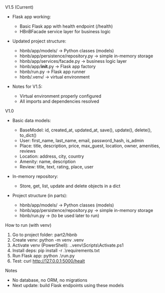 V1.5 (Current)
- Flask app working:
  - Basic Flask app with health endpoint (/health)
  - HBnBFacade service layer for business logic

- Updated project structure:
  - hbnb/app/models/ -> Python classes (models)
  - hbnb/app/persistence/repository.py -> simple in-memory storage
  - hbnb/app/services/facade.py -> business logic layer
  - hbnb/app/__init__.py -> Flask app factory
  - hbnb/run.py -> Flask app runner
  - hbnb/.venv/ -> virtual environment

- Notes for V1.5:
  - Virtual environment properly configured
  - All imports and dependencies resolved


V1.0
- Basic data models:
  - BaseModel: id, created_at, updated_at, save(), update(), delete(), to_dict()
  - User: first_name, last_name, email, password_hash, is_admin
  - Place: title, description, price, max_guest, location, owner, amenities, reviews
  - Location: address, city, country
  - Amenity: name, description
  - Review: title, text, rating, place, user

- In-memory repository:
  - Store, get, list, update and delete objects in a dict

- Project structure (in parts):
  - hbnb/app/models/ -> Python classes (models)
  - hbnb/app/persistence/repository.py -> simple in-memory storage
  - hbnb/run.py -> (to be used later to run)

How to run (with venv)
1. Go to project folder: part2/hbnb
2. Create venv: python -m venv .venv
3. Activate venv (PowerShell): .\.venv\Scripts\Activate.ps1
4. Install deps: pip install -r .\requirements.txt
5. Run Flask app: python .\run.py
6. Test: curl http://127.0.0.1:5000/healt

Notes
- No database, no ORM, no migrations
- Next update: build Flask endpoints using these models
